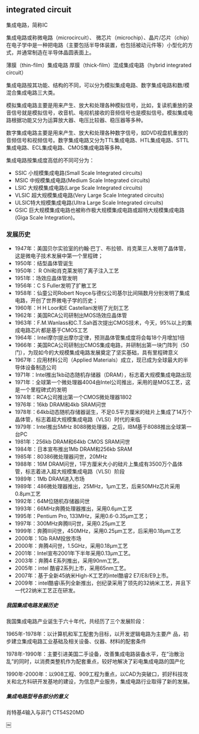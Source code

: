 ## integrated circuit
集成电路，简称IC 

集成电路或称微电路（microcircuit）、 微芯片（microchip）、晶片/芯片（chip）在电子学中是一种把电路（主要包括半导体装置，也包括被动元件等）小型化的方式，并通常制造在半导体晶圆表面上。


薄膜（thin-film）集成电路
厚膜（thick-film）混成集成电路（hybrid integrated circuit）




集成电路按其功能、结构的不同，可以分为模拟集成电路、数字集成电路和数/模混合集成电路三大类。

模拟集成电路主要是用来产生、放大和处理各种模拟信号，比如，复读机重放的录音信号就是模拟信号，收音机、电视机接收的音频信号也是模拟信号。模拟集成电路根据功能又分为运算放大器、电压比较器、稳压器等多种。

数字集成电路主要是用来产生、放大和处理各种数字信号，如DVD视盘机重放的音频信号和视频信号。数字集成电路又分为TTL集成电路、HTL集成电路、STTL集成电路、ECL集成电路、CMOS集成电路等多种。


集成电路按集成度高低的不同可分为：

- SSIC 小规模集成电路(Small Scale Integrated circuits)
- MSIC 中规模集成电路(Medium Scale Integrated circuits)
- LSIC 大规模集成电路(Large Scale Integrated circuits)
- VLSIC 超大规模集成电路(Very Large Scale Integrated circuits)
- ULSIC特大规模集成电路(Ultra Large Scale Integrated circuits)
- GSIC 巨大规模集成电路也被称作极大规模集成电路或超特大规模集成电路(Giga Scale Integration)。




### 发展历史

- 1947年：美国贝尔实验室的约翰·巴丁、布拉顿、肖克莱三人发明了晶体管，这是微电子技术发展中第一个里程碑；
- 1950年：结型晶体管诞生
- 1950年： R Ohl和肖克莱发明了离子注入工艺
- 1951年：场效应晶体管发明
- 1956年：C S Fuller发明了扩散工艺
- 1958年：仙童公司Robert Noyce与德仪公司基尔比间隔数月分别发明了集成电路，开创了世界微电子学的历史；
- 1960年：H H Loor和E Castellani发明了光刻工艺
- 1962年：美国RCA公司研制出MOS场效应晶体管
- 1963年：F.M.Wanlass和C.T.Sah首次提出CMOS技术，今天，95%以上的集成电路芯片都是基于CMOS工艺
- 1964年：Intel摩尔提出摩尔定律，预测晶体管集成度将会每18个月增加1倍
- 1966年：美国RCA公司研制出CMOS集成电路，并研制出第一块门阵列（50门），为现如今的大规模集成电路发展奠定了坚实基础，具有里程碑意义
- 1967年：应用材料公司（Applied Materials）成立，现已成为全球最大的半导体设备制造公司
- 1971年：Intel推出1kb动态随机存储器（DRAM），标志着大规模集成电路出现
- 1971年：全球第一个微处理器4004由Intel公司推出，采用的是MOS工艺，这是一个里程碑式的发明
- 1974年：RCA公司推出第一个CMOS微处理器1802
- 1976年：16kb DRAM和4kb SRAM问世
- 1978年：64kb动态随机存储器诞生，不足0.5平方厘米的硅片上集成了14万个晶体管，标志着超大规模集成电路（VLSI）时代的来临
- 1979年：Intel推出5MHz 8088微处理器，之后，IBM基于8088推出全球第一台PC
- 1981年：256kb DRAM和64kb CMOS SRAM问世
- 1984年：日本宣布推出1Mb DRAM和256kb SRAM
- 1985年：80386微处理器问世，20MHz
- 1988年：16M DRAM问世，1平方厘米大小的硅片上集成有3500万个晶体管，标志着进入超大规模集成电路（VLSI）阶段
- 1989年：1Mb DRAM进入市场
- 1989年：486微处理器推出，25MHz，1μm工艺，后来50MHz芯片采用 0.8μm工艺
- 1992年：64M位随机存储器问世
- 1993年：66MHz奔腾处理器推出，采用0.6μm工艺
- 1995年：Pentium Pro, 133MHz，采用0.6-0.35μm工艺；
- 1997年：300MHz奔腾Ⅱ问世，采用0.25μm工艺
- 1999年：奔腾Ⅲ问世，450MHz，采用0.25μm工艺，后采用0.18μm工艺
- 2000年：1Gb RAM投放市场
- 2000年：奔腾4问世，1.5GHz，采用0.18μm工艺
- 2001年：Intel宣布2001年下半年采用0.13μm工艺。
- 2003年：奔腾4 E系列推出，采用90nm工艺。
- 2005年：intel 酷睿2系列上市，采用65nm工艺。
- 2007年：基于全新45纳米High-K工艺的intel酷睿2 E7/E8/E9上市。
- 2009年：intel酷睿i系列全新推出，创纪录采用了领先的32纳米工艺，并且下一代22纳米工艺正在研发。


##### 我国集成电路发展历史

我国集成电路产业诞生于六十年代，共经历了三个发展阶段：

1965年-1978年：以计算机和军工配套为目标，以开发逻辑电路为主要产 品，初步建立集成电路工业基础及相关设备、仪器、材料的配套条件

1978年-1990年：主要引进美国二手设备，改善集成电路装备水平，在“治散治乱”的同时，以消费类整机作为配套重点，较好地解决了彩电集成电路的国产化

1990年-2000年：以908工程、909工程为重点，以CAD为突破口，抓好科技攻关和北方科研开发基地的建设，为信息产业服务，集成电路行业取得了新的发展。



##### 集成电路型号各部分的意义

肖特基4输入与非门 CT54S20MD

￼



















